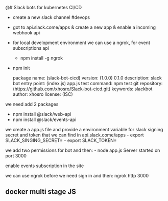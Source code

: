 @# Slack bots for kubernetes CI/CD

- create a new slack channel #devops

- got to api.slack.come/apps & create a new app & enable a incoming webhook api

- for local development environment we can use a ngrok, for event subscriptions api
  - npm install -g ngrok

- npm init

    package name: (slack-bot-cicd) 
    version: (1.0.0) 0.1.0
    description: slack bot
    entry point: (index.js) app.js
    test command: npm test
    git repository: (https://github.com/xhosro/Slack-bot-cicd.git)
    keywords: slackbot
    author: xhosro
    license: (ISC) 

we need add 2 packages
 - npm install @slack/web-api
 - npm install @slack/events-api


we create a app.js file
 and provide a environment variable for slack signing secret and token that we can find in api.slack.come/apps
    - export SLACK_SINGING_SECRET=
    - export SLACK_TOKEN=

we add two permissions for bot
and then: 
    - node app.js
    Server started on port 3000

enable events subscription in the site

we can use ngrok before we need sign in and then: ngrok http 3000

## docker multi stage JS

